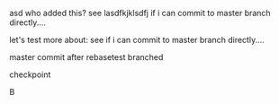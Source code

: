 asd
who added this?
see lasdfkjklsdfj if i can commit to master branch directly....


let's test more about: see if i can commit to master branch directly....

master commit after rebasetest branched

checkpoint


B